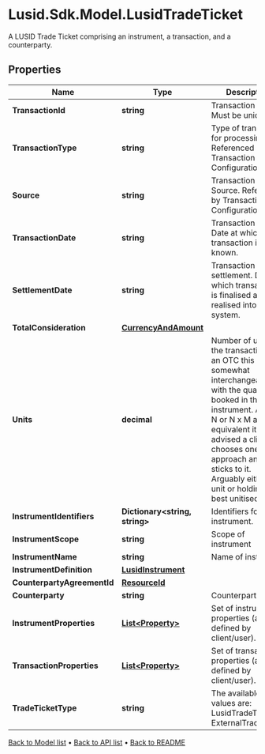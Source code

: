 # Lusid.Sdk.Model.LusidTradeTicket
A LUSID Trade Ticket comprising an instrument, a transaction, and a counterparty.

## Properties

Name | Type | Description | Notes
------------ | ------------- | ------------- | -------------
**TransactionId** | **string** | Transaction ID. Must be unique. | 
**TransactionType** | **string** | Type of transaction for processing. Referenced by Transaction Configuration. | 
**Source** | **string** | Transaction Source. Referenced by Transaction Configuration. | [optional] 
**TransactionDate** | **string** | Transaction Date. Date at which transaction is known. | 
**SettlementDate** | **string** | Transaction settlement. Date at which transaction is finalised and realised into the system. | 
**TotalConsideration** | [**CurrencyAndAmount**](CurrencyAndAmount.md) |  | 
**Units** | **decimal** | Number of units in the transaction. For an OTC this is somewhat interchangeable with the quantity booked in the instrument. As M x N or N x M are equivalent it is advised a client chooses one approach and sticks to it. Arguably either the unit or holding is best unitised. | 
**InstrumentIdentifiers** | **Dictionary&lt;string, string&gt;** | Identifiers for the instrument. | 
**InstrumentScope** | **string** | Scope of instrument | [optional] 
**InstrumentName** | **string** | Name of instrument | [optional] 
**InstrumentDefinition** | [**LusidInstrument**](LusidInstrument.md) |  | [optional] 
**CounterpartyAgreementId** | [**ResourceId**](ResourceId.md) |  | [optional] 
**Counterparty** | **string** | Counterparty | [optional] 
**InstrumentProperties** | [**List&lt;Property&gt;**](Property.md) | Set of instrument properties (as defined by client/user). | [optional] 
**TransactionProperties** | [**List&lt;Property&gt;**](Property.md) | Set of transaction properties (as defined by client/user). | [optional] 
**TradeTicketType** | **string** | The available values are: LusidTradeTicket, ExternalTradeTicket | 

[Back to Model list](../README.md#documentation-for-models) &#8226; [Back to API list](../README.md#documentation-for-api-endpoints) &#8226; [Back to README](../README.md)

